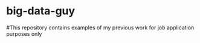 # big-data-guy

#This repository contains examples of my previous work for job application purposes only
